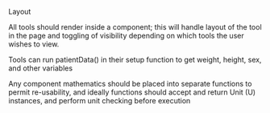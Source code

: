 Layout

All tools should render inside a <Row> component; this will handle layout of the tool in the page
and toggling of visibility depending on which tools the user wishes to view.

Tools can run patientData() in their setup function to get weight, height, sex, and other variables

Any component mathematics should be placed into separate functions to permit re-usability, and
ideally functions should accept and return Unit (U) instances, and perform unit checking before
execution